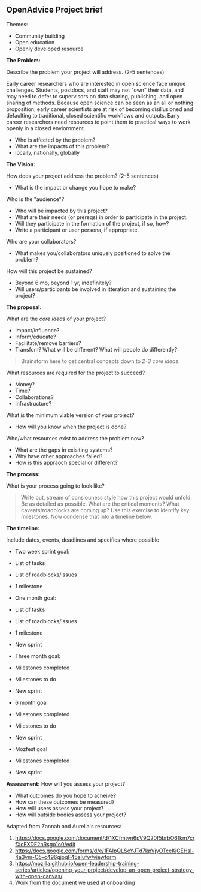 ## OpenAdvice Project brief

Themes:

- Community building
- Open education
- Openly developed resource

**The Problem:** 

Describe the problem your project will address. (2-5 sentences) 

Early career researchers who are interested in open science face unique challenges. Students, postdocs, and staff may not "own" their data, and may need to defer to supervisors on data sharing, publishing, and open sharing of methods. Because open science can be seen as an all or nothing proposition, early career scientists are at risk of becoming disillusioned and defaulting to traditional, closed scientific workflows and outputs. Early career researchers need resources to point them to practical ways to work openly in a closed enviornment.

- Who is affected by the problem?
- What are the impacts of this problem?
- locally, nationally, globally
    
**The Vision:** 
 
How does your project address the problem? (2-5 sentences)

- What is the impact or change you hope to make?
 
Who is the "audience"? 

- Who will be impacted by this project?
- What are their needs (or prereqs) in order to participate in the project.
- Will they participate in the formation of the project, if so, how?
- Write a participant or user persona, if appropriate.
 
 
Who are your collaborators? 

- What makes you/collaborators uniquely positioned to solve the problem?


How will this project be sustained? 

- Beyond 6 mo, beyond 1 yr, indefinitely?
- Will users/participants be involved in itteration and sustaining the project?
 
 
**The proposal:** 
 
What are the *core ideas* of your project?

- Impact/influence? 
- Inform/educate? 
- Facilitate/remove barriers? 
- Transfom? What will be different? What will people do differently?
> Brainstorm here to get central concepts down to *2-3 core ideas*. 
  
  
What resources are required for the project to succeed?

- Money? 
- Time?
- Collaborations? 
- Infrastructure?
 
 
What is the minimum viable version of your project?

- How will you know when the project is done?
 
 
Who/what resources exist to address the problem now?

- What are the gaps in exisiting systems? 
- Why have other approaches failed?
- How is this appraoch special or different?
 
**The process:** 

What is your process going to look like? 
 > Write out, stream of consiouness style how this project would unfold. Be as detailed as possible. What are the critical moments? What caveats/roadblocks are coming up? Use this exercise to identify key milestones. Now condense that into a timeline below. 
 
**The timeline:** 

Include dates, events, deadlines and specifics where possible

- Two week sprint goal:
 - List of tasks
 - List of roadblocks/issues
 - 1 milestone
    
- One month goal: 
 - List of tasks
 - List of roadblocks/issues
 - 1 milestone
 - New sprint
    
- Three month goal:
 - Milestones completed
 - Milestones to do
 - New sprint
    
- 6 month goal
 - Milestones completed
 - Milestones to do
 - New sprint
    
- Mozfest goal
 - Milestones completed
 - New sprint
 
**Assessment:** 
How will you assess your project?

- What outcomes do you hope to acheive?
 - How can these outcomes be measured?
- How will users assess your project?
- How will outside bodies assess your project?

  
Adapted from Zannah and Aurelia's resources: 
1. https://docs.google.com/document/d/1XCfmtvn6pV9Q20f5brbO6fkm7crfXcEXDF2nRsgo1o0/edit
2. https://docs.google.com/forms/d/e/1FAIpQLSeYJTd7kpVjyOTceKjCEHsl-4a3vm-O5-c496gjoqF45eIufw/viewform
3. https://mozilla.github.io/open-leadership-training-series/articles/opening-your-project/develop-an-open-project-strategy-with-open-canvas/
4. Work from [the document](https://gist.github.com/auremoser/9461e9ea62c5b3d7b87794158db4342c) we used at onboarding 
